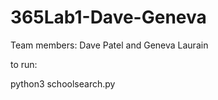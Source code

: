 # 365Lab1-Dave-Geneva

Team members: Dave Patel and Geneva Laurain

to run:

python3 schoolsearch.py
